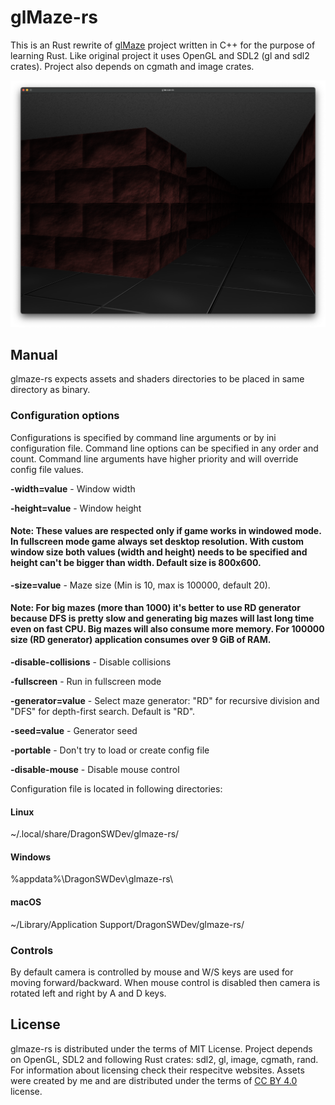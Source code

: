 # glMaze-rs
This is an Rust rewrite of [glMaze](https://github.com/DragonSWDev/glMaze) project written in C++ for the purpose of learning Rust. Like original project it uses OpenGL and SDL2 (gl and sdl2 crates). Project also depends on cgmath and image crates.

<span style="display:block;text-align:center">![Screenshot](./doc/screenshot.png)

## Manual
glmaze-rs expects assets and shaders directories to be placed in same directory as binary.

### Configuration options
Configurations is specified by command line arguments or by ini configuration file. Command line options can be specified in any order and count. Command line arguments have higher priority and will override config file values. 

**-width=value** - Window width

**-height=value** - Window height
#### Note: These values are respected only if game works in windowed mode. In fullscreen mode game always set desktop resolution. With custom window size both values (width and height) needs to be specified and height can't be bigger than width. Default size is 800x600.

**-size=value** - Maze size (Min is 10, max is 100000, default 20). 
#### Note: For big mazes (more than 1000) it's better to use RD generator because DFS is pretty slow and generating big mazes will last long time even on fast CPU. Big mazes will also consume more memory. For 100000 size (RD generator) application consumes over 9 GiB of RAM.

**-disable-collisions** - Disable collisions

**-fullscreen** - Run in fullscreen mode

**-generator=value** - Select maze generator: "RD" for recursive division and "DFS" for depth-first search. Default is "RD".

**-seed=value** - Generator seed

**-portable** - Don't try to load or create config file

**-disable-mouse** - Disable mouse control

Configuration file is located in following directories:

#### Linux
~/.local/share/DragonSWDev/glmaze-rs/

#### Windows
%appdata%\DragonSWDev\glmaze-rs\

#### macOS
~/Library/Application Support/DragonSWDev/glmaze-rs/

### Controls
By default camera is controlled by mouse and W/S keys are used for moving forward/backward. When mouse control is disabled then camera is rotated left and right by A and D keys.

## License
glmaze-rs is distributed under the terms of MIT License. Project depends on OpenGL, SDL2 and following Rust crates: sdl2, gl, image, cgmath, rand. For information about licensing check their respecitve websites. Assets were created by me and are distributed under the terms of [CC BY 4.0](https://creativecommons.org/licenses/by/4.0/) license.
